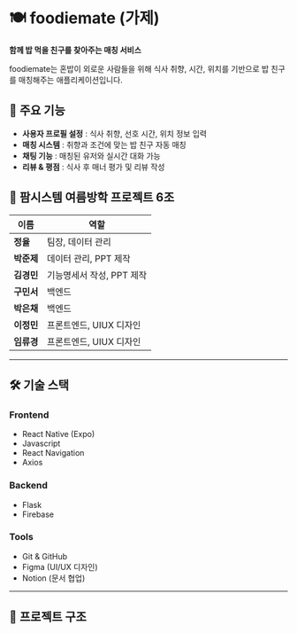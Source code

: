 # 🍽️ foodiemate (가제)

**함께 밥 먹을 친구를 찾아주는 매칭 서비스**

foodiemate는 혼밥이 외로운 사람들을 위해 식사 취향, 시간, 위치를 기반으로
밥 친구를 매칭해주는 애플리케이션입니다.

## 📌 주요 기능

- **사용자 프로필 설정** : 식사 취향, 선호 시간, 위치 정보 입력
- **매칭 시스템** : 취향과 조건에 맞는 밥 친구 자동 매칭
- **채팅 기능** : 매칭된 유저와 실시간 대화 가능
- **리뷰 & 평점** : 식사 후 매너 평가 및 리뷰 작성

## 👥 팜시스템 여름방학 프로젝트 6조

| 이름       | 역할                      |
| ---------- | ------------------------- |
| **정율**   | 팀장, 데이터 관리         |
| **박준제** | 데이터 관리, PPT 제작     |
| **김경민** | 기능명세서 작성, PPT 제작 |
| **구민서** | 백엔드                    |
| **박은채** | 백엔드                    |
| **이정민** | 프론트엔드, UIUX 디자인   |
| **임류경** | 프론트엔드, UIUX 디자인   |

---

## 🛠 기술 스택

### Frontend

- React Native (Expo)
- Javascript
- React Navigation
- Axios

### Backend

- Flask
- Firebase

### Tools

- Git & GitHub
- Figma (UI/UX 디자인)
- Notion (문서 협업)

---

## 📂 프로젝트 구조

